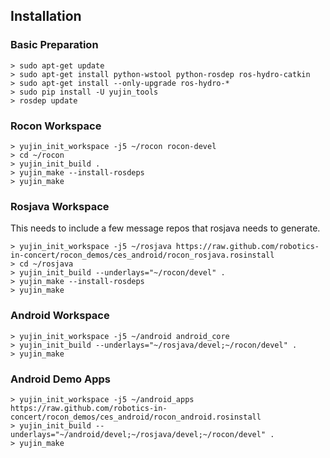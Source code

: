 ## Installation

### Basic Preparation

```
> sudo apt-get update
> sudo apt-get install python-wstool python-rosdep ros-hydro-catkin
> sudo apt-get install --only-upgrade ros-hydro-*
> sudo pip install -U yujin_tools
> rosdep update
```

### Rocon Workspace

```
> yujin_init_workspace -j5 ~/rocon rocon-devel
> cd ~/rocon
> yujin_init_build .
> yujin_make --install-rosdeps
> yujin_make
```

### Rosjava Workspace

This needs to include a few message repos that rosjava needs to generate.

```
> yujin_init_workspace -j5 ~/rosjava https://raw.github.com/robotics-in-concert/rocon_demos/ces_android/rocon_rosjava.rosinstall
> cd ~/rosjava
> yujin_init_build --underlays="~/rocon/devel" .
> yujin_make --install-rosdeps
> yujin_make
```

### Android Workspace

```
> yujin_init_workspace -j5 ~/android android_core
> yujin_init_build --underlays="~/rosjava/devel;~/rocon/devel" .
> yujin_make
```

### Android Demo Apps

```
> yujin_init_workspace -j5 ~/android_apps https://raw.github.com/robotics-in-concert/rocon_demos/ces_android/rocon_android.rosinstall
> yujin_init_build --underlays="~/android/devel;~/rosjava/devel;~/rocon/devel" .
> yujin_make
```
